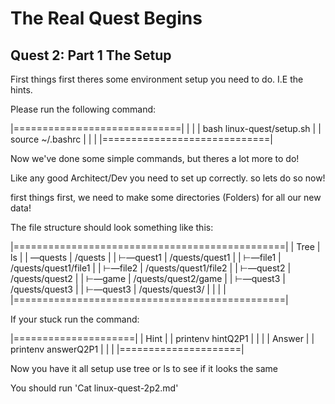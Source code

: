 # The Real Quest Begins

## Quest 2: Part 1 The Setup

First things first theres some environment setup you need to do. I.E the hints. 

Please run the following command:

|=============================|
|                             |
|  bash linux-quest/setup.sh  |
|  source ~/.bashrc           |
|                             |
|=============================|

Now we've done some simple commands, but theres a lot more to do! 

Like any good Architect/Dev you need to set up correctly. so lets do so now! 

first things first, we need to make some directories (Folders) for all our new data!

The file structure should look something like this:

|===============================================|
|      Tree           |          ls             |
|  —quests            |   /quests               |
|    ⊢—quest1         |   /quests/quest1        |
|        ⊢—file1      |   /quests/quest1/file1  |
|        ⊢—file2      |   /quests/quest1/file2  |
|    ⊢—quest2         |   /quests/quest2        |
|        ⊢—game       |   /quests/quest2/game   |
|    ⊢—quest3         |   /quests/quest3        |
|        ⊢—quest3     |   /quests/quest3/       |
|                     |                         |
|===============================================|

If your stuck run the command:

|=====================|
|         Hint        |
|  printenv hintQ2P1  |
|                     |
|       Answer        |
| printenv answerQ2P1 |
|                     |
|=====================|

Now you have it all setup use tree or ls to see if it looks the same

You should run 'Cat linux-quest-2p2.md'

